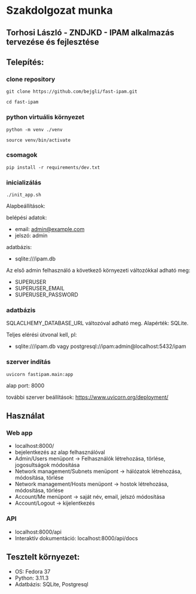 # Szakdolgozat munka
## Torhosi László - ZNDJKD - IPAM alkalmazás tervezése és fejlesztése

## Telepítés:

### clone repository
```
git clone https://github.com/bejgli/fast-ipam.git
```

```
cd fast-ipam
```

### python virtuális környezet
```
python -m venv ./venv
```

```
source venv/bin/activate
```

### csomagok
```
pip install -r requirements/dev.txt
```

### inicializálás
```
./init_app.sh
```
Alapbeállítások:

belépési adatok: 
- email: admin@example.com
- jelszó: admin

adatbázis:
- sqlite:///ipam.db
   
Az első admin felhasználó a következő környezeti változókkal adható meg:
- SUPERUSER
- SUPERUSER_EMAIL
- SUPERUSER_PASSWORD

### adatbázis
SQLACLHEMY_DATABASE_URL változóval adható meg. Alapérték: SQLite.

Teljes elérési útvonal kell, pl:
- sqlite:///ipam.db vagy postgresql://ipam:admin@localhost:5432/ipam

### szerver indítás
```
uvicorn fastipam.main:app
```
alap port: 8000

további szerver beállítások: https://www.uvicorn.org/deployment/

## Használat
### Web app
- localhost:8000/
- bejelentkezés az alap felhasználóval
- Admin/Users menüpont -> Felhasználók létrehozása, törlése, jogosultságok módosítása
- Network management/Subnets menüpont -> hálózatok létrehozása, módosítása, törlése
- Network management/Hosts menüpont -> hostok létrehozása, módosítása, törlése
- Account/Me menüpont -> saját név, email, jelszó módosítása
- Account/Logout -> kijelentkezés
### API
- localhost:8000/api
- Interaktív dokumentáció: localhost:8000/api/docs

        
## Tesztelt környezet:
- OS: Fedora 37
- Python: 3.11.3
- Adatbázis: SQLite, Postgresql




